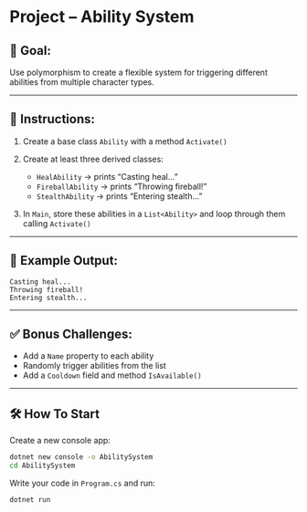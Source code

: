 # Project – Ability System

## 🧠 Goal:
Use polymorphism to create a flexible system for triggering different abilities from multiple character types.

---

## 🔧 Instructions:
1. Create a base class `Ability` with a method `Activate()`
2. Create at least three derived classes:
   - `HealAbility` → prints “Casting heal...”
   - `FireballAbility` → prints “Throwing fireball!”
   - `StealthAbility` → prints “Entering stealth...”

3. In `Main`, store these abilities in a `List<Ability>` and loop through them calling `Activate()`

---

## 🧪 Example Output:
```
Casting heal...
Throwing fireball!
Entering stealth...
```

---

## ✅ Bonus Challenges:
- Add a `Name` property to each ability
- Randomly trigger abilities from the list
- Add a `Cooldown` field and method `IsAvailable()`

---

## 🛠 How To Start

Create a new console app:
```bash
dotnet new console -o AbilitySystem
cd AbilitySystem
```

Write your code in `Program.cs` and run:
```bash
dotnet run
```
